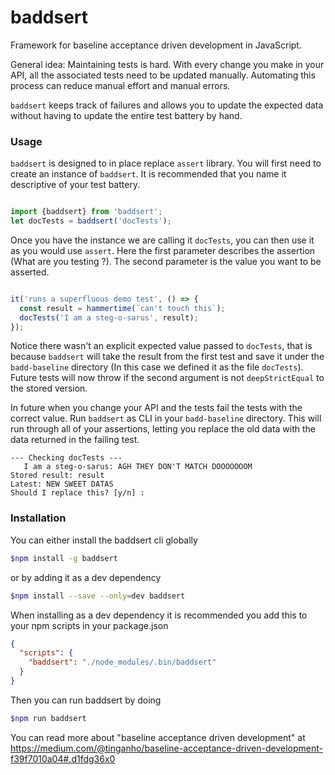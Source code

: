 # baddsert

Framework for baseline acceptance driven development in JavaScript.

General idea: Maintaining tests is hard. With every change you make in your API, all the associated tests need to be updated manually. Automating this process can reduce manual effort and manual errors.

`baddsert` keeps track of failures and allows you to update the expected data without having to update the entire test battery by hand.


### Usage
`baddsert` is designed to in place replace `assert` library. You will first need to create an instance of  `baddsert`. It is recommended that you name it descriptive of your test battery.

```typescript

import {baddsert} from 'baddsert';
let docTests = baddsert('docTests');

```

Once you have the instance we are calling it `docTests`, you can then use it as you would use `assert`. Here the first parameter describes the assertion (What are you testing ?). The second parameter is the value you want to be asserted.

```typescript

it('runs a superfluous demo test', () => {
  const result = hammertime(`can't touch this`);
  docTests('I am a steg-o-sarus', result);
});

```

Notice there wasn't an explicit expected value passed to `docTests`, that is because `baddsert` will take the result from the first test and save it under the `badd-baseline` directory (In this case we defined it as the file `docTests`). Future tests will now throw if the second argument is not `deepStrictEqual` to the stored version.

In future when you change your API and the tests fail the tests with the correct value. Run `baddsert` as CLI in your `badd-baseline` directory. This will run through all of your assertions, letting you replace the old data with the data returned in the failing test.

```
--- Checking docTests ---
   I am a steg-o-sarus: AGH THEY DON'T MATCH DOOOOOOOM
Stored result: result
Latest: NEW SWEET DATAS
Should I replace this? [y/n] :
```

### Installation 
You can either install the baddsert cli globally 

```sh
$npm install -g baddsert
```

or by adding it as a dev dependency

```sh
$npm install --save --only=dev baddsert
```

When installing as a dev dependency it is recommended you add this to your npm scripts in your package.json

```json
{
  "scripts": {
    "baddsert": "./node_modules/.bin/baddsert"
  }
}
```

Then you can run baddsert by doing

```sh
$npm run baddsert
```


You can read more about "baseline acceptance driven development" at https://medium.com/@tinganho/baseline-acceptance-driven-development-f39f7010a04#.d1fdg36x0
